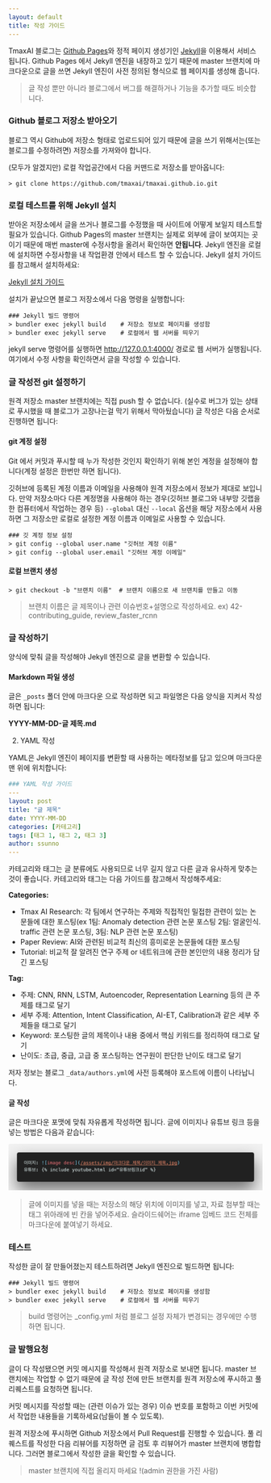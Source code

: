```yaml
---
layout: default
title: 작성 가이드
---
```


TmaxAI 블로그는 [Github Pages](https://pages.github.com)와 정적 페이지 생성기인 [Jekyll](https://jekyllrb-ko.github.io/)을 이용해서 서비스됩니다. Github Pages 에서 Jekyll 엔진을 내장하고 있기 때문에 master 브랜치에 마크다운으로 글을 쓰면 Jekyll 엔진이 사전 정의된 형식으로 웹 페이지를 생성해 줍니다.

> 글 작성 뿐만 아니라 블로그에서 버그를 해결하거나 기능을 추가할 때도 비슷합니다.

### Github 블로그 저장소 받아오기

블로그 역시 Github에 저장소 형태로 업로드되어 있기 때문에 글을 쓰기 위해서는(또는 블로그를 수정하려면) 저장소를 가져와야 합니다.

(모두가 알겠지만) 로컬 작업공간에서 다음 커맨드로 저장소를 받아옵니다:

~~~ shell
> git clone https://github.com/tmaxai/tmaxai.github.io.git
~~~

### 로컬 테스트를 위해 Jekyll 설치

받아온 저장소에서 글을 쓰거나 블로그를 수정했을 때 사이트에 어떻게 보일지 테스트할 필요가 있습니다. Github Pages의 master 브랜치는 실제로 외부에 글이 보여지는 곳이기 때문에 매번 master에 수정사항을 올려서 확인하면 **안됩니다**. Jekyll 엔진을 로컬에 설치하면 수정사항을 내 작업환경 안에서 테스트 할 수 있습니다. Jekyll 설치 가이드를 참고해서 설치하세요:

[Jekyll 설치 가이드](https://jekyllrb-ko.github.io/docs/installation/)

설치가 끝났으면 블로그 저장소에서 다음 명령을 실행합니다:

~~~ shell
### Jekyll 빌드 명령어
> bundler exec jekyll build    # 저장소 정보로 페이지를 생성함
> bundler exec jekyll serve    # 로컬에서 웹 서버를 띄우기
~~~

jekyll serve 명령어를 실행하면 http://127.0.0.1:4000/ 경로로 웹 서버가 실행됩니다. 여기에서 수정 사항을 확인하면서 글을 작성할 수 있습니다.

### 글 작성전 git 설정하기

원격 저장소 master 브랜치에는 직접 push 할 수 없습니다. (실수로 버그가 있는 상태로 푸시했을 때 블로그가 고장나는걸 막기 위해서 막아뒀습니다) 글 작성은 다음 순서로 진행하면 됩니다:

#### git 계정 설정

Git 에서 커밋과 푸시할 때 누가 작성한 것인지 확인하기 위해 본인 계정을 설정해야 합니다(계정 설정은 한번만 하면 됩니다).

깃허브에 등록된 계정 이름과 이메일을 사용해야 원격 저장소에서 정보가 제대로 보입니다. 만약 저장소마다 다른 계정명을 사용해야 하는 경우(깃허브 블로그와 내부망 깃랩을 한 컴퓨터에서 작업하는 경우 등) `--global` 대신 `--local` 옵션을 해당 저장소에서 사용하면 그 저장소만 로컬로 설정한 계정 이름과 이메일로 사용할 수 있습니다.

~~~ shell
### 깃 계정 정보 설정
> git config --global user.name "깃허브 계정 이름"
> git config --global user.email "깃허브 계정 이메일"
~~~

#### 로컬 브랜치 생성

~~~ shell
> git checkout -b "브랜치 이름"  # 브랜치 이름으로 새 브랜치를 만들고 이동
~~~

> 브랜치 이름은 글 제목이나 관련 이슈번호+설명으로 작성하세요. ex) 42-contributing_guide, review_faster_rcnn

### 글 작성하기

양식에 맞춰 글을 작성해야 Jekyll 엔진으로 글을 변환할 수 있습니다.

#### Markdown 파일 생성

글은 `_posts` 폴더 안에 마크다운 으로 작성하면 되고 파일명은 다음 양식을 지켜서 작성하면 됩니다:

**YYYY-MM-DD-글 제목.md**

2. YAML 작성

YAML은 Jekyll 엔진이 페이지를 변환할 때 사용하는 메타정보를 담고 있으며 마크다운 맨 위에 위치합니다:

~~~ yaml
### YAML 작성 가이드
---
layout: post
title: "글 제목"
date: YYYY-MM-DD
categories: [카테고리]
tags: [태그 1, 태그 2, 태그 3]
author: ssunno
---
~~~

카테고리와 태그는 글 분류에도 사용되므로 너무 길지 않고 다른 글과 유사하게 맞추는 것이 좋습니다. 카테고리와 태그는 다음 가이드를 참고해서 작성해주세요:

**Categories:**
* Tmax AI Research: 각 팀에서 연구하는 주제와 직접적인 밀접한 관련이 있는 논문들에 대한 포스팅(ex 1팀: Anomaly detection 관련 논문 포스팅 2팀: 얼굴인식. traffic 관련 논문 포스팅, 3팀: NLP 관련 논문 포스팅)
* Paper Review: AI와 관련된 비교적 최신의 흥미로운 논문들에 대한 포스팅
* Tutorial: 비교적 잘 알려진 연구 주제 or 네트워크에 관한 본인만의 내용 정리가 담긴 포스팅

**Tag:**
* 주제: CNN, RNN, LSTM, Autoencoder, Representation Learning 등의 큰 주제를 태그로 달기
* 세부 주제: Attention, Intent Classification, AI-ET, Calibration과 같은 세부 주제들을 태그로 달기
* Keyword: 포스팅한 글의 제목이나 내용 중에서 핵심 키워드를 정리하여 태그로 달기
* 난이도: 초급, 중급, 고급 중 포스팅하는 연구원이 판단한 난이도 태그로 달기

저자 정보는 블로그 `_data/authors.yml`에 사전 등록해야 포스트에 이름이 나타납니다.

#### 글 작성

글은 마크다운 포맷에 맞춰 자유롭게 작성하면 됩니다. 글에 이미지나 유튜브 링크 등을 넣는 방법은 다음과 같습니다:

![import img guide](/assets/img/contributing/import_img.png)

> 글에 이미지를 넣을 때는 저장소의 해당 위치에 이미지를 넣고, 자료 첨부할 때는 태그 위아래에 빈 칸을 넣어주세요. 슬라이드쉐어는 iframe 임베드 코드 전체를 마크다운에 붙여넣기 하세요.

### 테스트

작성한 글이 잘 만들어졌는지 테스트하려면 Jekyll 엔진으로 빌드하면 됩니다:

~~~ shell
### Jekyll 빌드 명령어
> bundler exec jekyll build    # 저장소 정보로 페이지를 생성함
> bundler exec jekyll serve    # 로컬에서 웹 서버를 띄우기
~~~

> build 명령어는 _config.yml 처럼 블로그 설정 자체가 변경되는 경우에만 수행하면 됩니다.

### 글 발행요청

글이 다 작성됐으면 커밋 메시지를 작성해서 원격 저장소로 보내면 됩니다. master 브랜치에는 작업할 수 없기 때문에 글 작성 전에 만든 브랜치를 원격 저장소에 푸시하고 풀 리퀘스트를 요청하면 됩니다.

커밋 메시지를 작성할 때는 (관련 이슈가 있는 경우) 이슈 번호를 포함하고 이번 커밋에서 작업한 내용들을 기록하세요(남들이 볼 수 있도록).

원격 저장소에 푸시하면 Github 저장소에서 Pull Request를 진행할 수 있습니다. 풀 리퀘스트를 작성한 다음 리뷰어를 지정하면 글 검토 후 리뷰어가 master 브랜치에 병합합니다. 그러면 블로그에서 작성한 글을 확인할 수 있습니다.

> master 브랜치에 직접 올리지 마세요 !(admin 권한을 가진 사람)
